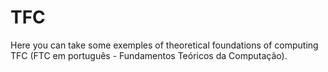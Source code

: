 # TFC
Here you can take some exemples of  theoretical foundations of computing TFC (FTC em português - Fundamentos Teóricos da Computação).
